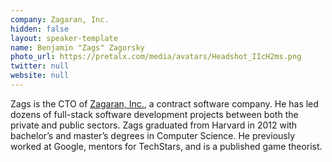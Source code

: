 ```yaml
---
company: Zagaran, Inc.
hidden: false
layout: speaker-template
name: Benjamin "Zags" Zagorsky
photo_url: https://pretalx.com/media/avatars/Headshot_IIcH2ms.png
twitter: null
website: null
---
```


Zags is the CTO of [Zagaran, Inc.](https://zagaran.com), a contract software company. He has led dozens of full-stack software development projects between both the private and public sectors. Zags graduated from Harvard in 2012 with bachelor’s and master’s degrees in Computer Science. He previously worked at Google, mentors for TechStars, and is a published game theorist.
